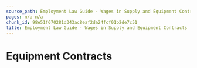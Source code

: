 ```yaml
---
source_path: Employment Law Guide - Wages in Supply and Equipment Contracts.md
pages: n/a-n/a
chunk_id: 98e51f670281d343ac8eaf2da24fcf01b2de7c51
title: Employment Law Guide - Wages in Supply and Equipment Contracts
---
```

# Equipment Contracts
